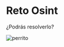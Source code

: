 # Reto Osint
¿Podrás resolverlo?

![perrito](https://github.com/Kevincastillo98/RetoOsint/assets/32142163/e7dd79b3-e576-4ffc-8ed7-a94c3cd1ddcc)
